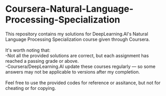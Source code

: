 # Coursera-Natural-Language-Processing-Specialization

This repository contains my solutions for DeepLearning.AI's Natural Language Processing Specialization course given through Coursera. <br />
<br />
It's worth noting that: <br />
-Not all the provided solutions are correct, but each assignment has reached a passing grade or above. <br />
-Coursera/DeepLearning.AI update these courses regularly — so some answers may not be applicable to versions after my completion. <br />
<br />
Feel free to use the provided codes for reference or assitance, but not for cheating or for copying. 
